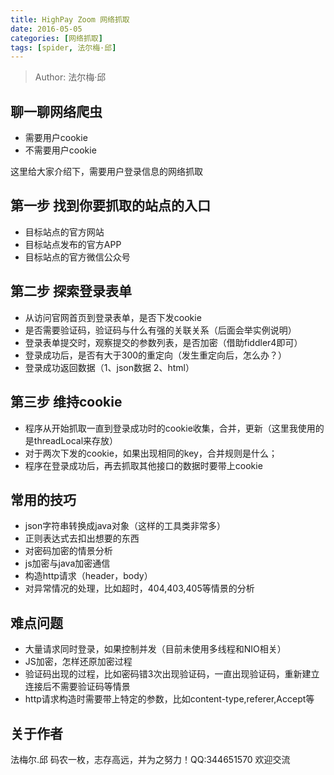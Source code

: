```yaml
---
title: HighPay Zoom 网络抓取
date: 2016-05-05
categories: [网络抓取]
tags: [spider, 法尔梅·邱]
---
```


> Author: 法尔梅·邱

## 聊一聊网络爬虫
* 需要用户cookie
* 不需要用户cookie

这里给大家介绍下，需要用户登录信息的网络抓取

## 第一步 找到你要抓取的站点的入口

* 目标站点的官方网站
* 目标站点发布的官方APP
* 目标站点的官方微信公众号
 
## 第二步 探索登录表单


* 从访问官网首页到登录表单，是否下发cookie
* 是否需要验证码，验证码与什么有强的关联关系（后面会举实例说明）
* 登录表单提交时，观察提交的参数列表，是否加密（借助fiddler4即可）
* 登录成功后，是否有大于300的重定向（发生重定向后，怎么办？）
* 登录成功返回数据（1、json数据 2、html）

## 第三步 维持cookie
  * 程序从开始抓取一直到登录成功时的cookie收集，合并，更新（这里我使用的是threadLocal来存放）
  * 对于两次下发的cookie，如果出现相同的key，合并规则是什么；
  * 程序在登录成功后，再去抓取其他接口的数据时要带上cookie

## 常用的技巧
*  json字符串转换成java对象（这样的工具类非常多）
*  正则表达式去扣出想要的东西
*  对密码加密的情景分析
*  js加密与java加密通信
*  构造http请求（header，body）
*  对异常情况的处理，比如超时，404,403,405等情景的分析


## 难点问题
* 大量请求同时登录，如果控制并发（目前未使用多线程和NIO相关）
* JS加密，怎样还原加密过程
* 验证码出现的过程，比如密码错3次出现验证码，一直出现验证码，重新建立连接后不需要验证码等情景
* http请求构造时需要带上特定的参数，比如content-type,referer,Accept等

## 关于作者

  法梅尔.邱 码农一枚，志存高远，并为之努力！QQ:344651570 欢迎交流

